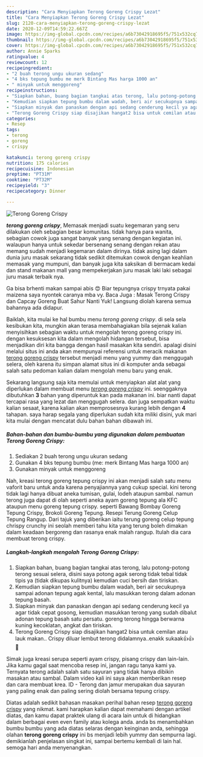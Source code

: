 ```yaml
---
description: "Cara Menyiapkan Terong Goreng Crispy Lezat"
title: "Cara Menyiapkan Terong Goreng Crispy Lezat"
slug: 2120-cara-menyiapkan-terong-goreng-crispy-lezat
date: 2020-12-09T14:59:22.667Z
image: https://img-global.cpcdn.com/recipes/a6b73042918695f5/751x532cq70/terong-goreng-crispy-foto-resep-utama.jpg
thumbnail: https://img-global.cpcdn.com/recipes/a6b73042918695f5/751x532cq70/terong-goreng-crispy-foto-resep-utama.jpg
cover: https://img-global.cpcdn.com/recipes/a6b73042918695f5/751x532cq70/terong-goreng-crispy-foto-resep-utama.jpg
author: Annie Sparks
ratingvalue: 4
reviewcount: 12
recipeingredient:
- "2 buah terong ungu ukuran sedang"
- "4 bks tepung bumbu me merk Bintang Mas harga 1000 an"
- " minyak untuk menggoreng"
recipeinstructions:
- "Siapkan bahan, buang bagian tangkai atas terong, lalu potong-potong terong sesuai selera, disini saya potong agak serong tidak tebal tidak tipis ya (tidak dikupas kulitnya) kemudian cuci bersih dan tiriskan."
- "Kemudian siapkan tepung bumbu dalam wadah, beri air secukupnya sampai adonan tepung agak kental, lalu masukkan terong dalam adonan tepung basah."
- "Siapkan minyak dan panaskan dengan api sedang cenderung kecil ya agar tidak cepat gosong, kemudian masukkan terong yang sudah dibalut adonan tepung basah satu persatu. goreng terong hingga berwarna kuning kecoklatan, angkat dan tiriskan."
- "Terong Goreng Crispy siap disajikan hangat2 bisa untuk cemilan atau lauk makan.. Crispy diluar lembut terong didalamnya..enakk sukaak👍👍🤗"
categories:
- Resep
tags:
- terong
- goreng
- crispy

katakunci: terong goreng crispy 
nutrition: 175 calories
recipecuisine: Indonesian
preptime: "PT31M"
cooktime: "PT32M"
recipeyield: "3"
recipecategory: Dinner

---
```



![Terong Goreng Crispy](https://img-global.cpcdn.com/recipes/a6b73042918695f5/751x532cq70/terong-goreng-crispy-foto-resep-utama.jpg)

<b><i>terong goreng crispy</i></b>, Memasak menjadi suatu kegemaran yang seru dilakukan oleh sebagian besar komunitas. tidak hanya para wanita, sebagian cowok juga sangat banyak yang senang dengan kegiatan ini. walaupun hanya untuk sekedar bersenang senang dengan rekan atau memang sudah menjadi kegemaran dalam dirinya. tidak asing lagi dalam dunia juru masak sekarang tidak sedikit ditemukan cowok dengan keahlian memasak yang mumpuni, dan banyak juga kita saksikan di bermacam kedai dan stand makanan mall yang mempekerjakan juru masak laki laki sebagai juru masak terbaik nya.

Ga bisa brhenti makan sampai abis 😍 Biar tepungnya crispy trnyata pakai maizena saya nyontek caranya mba vy. Baca Juga : Masak Terong Crispy dan Capcay Goreng Buat Sahur Nanti Yuk! Langsung diolah karena semua bahannya ada didapur.

Baiklah, kita mulai ke hal bumbu menu <i>terong goreng crispy</i>. di sela sela kesibukan kita, mungkin akan terasa membahagiakan bila sejenak kalian menyisihkan sebagian waktu untuk mengolah terong goreng crispy ini. dengan kesuksesan kita dalam mengolah hidangan tersebut, bisa menjadikan diri kita bangga dengan hasil masakan kita sendiri. apalagi disini melalui situs ini anda akan mempunyai referensi untuk meracik makanan <u>terong goreng crispy</u> tersebut menjadi menu yang yummy dan menggugah selera, oleh karena itu simpan alamat situs ini di komputer anda sebagai salah satu pedoman kalian dalam mengolah menu baru yang enak.


Sekarang langsung saja kita memulai untuk menyiapkan alat alat yang diperlukan dalam membuat menu <u><i>terong goreng crispy</i></u> ini. seenggaknya dibutuhkan <b>3</b> bahan yang diperuntuk kan pada makanan ini. biar nanti dapat tercapai rasa yang lezat dan menggugah selera. dan juga sempatkan waktu kalian sesaat, karena kalian akan memprosesnya kurang lebih dengan <b>4</b> tahapan. saya harap segala yang diperlukan sudah kita miliki disini, yuk mari kita mulai dengan mencatat dulu bahan bahan dibawah ini.

<!--inarticleads1-->

##### Bahan-bahan dan bumbu-bumbu yang digunakan dalam pembuatan Terong Goreng Crispy:

1. Sediakan 2 buah terong ungu ukuran sedang
1. Gunakan 4 bks tepung bumbu (me: merk Bintang Mas harga 1000 an)
1. Gunakan  minyak untuk menggoreng


Nah, kreasi terong goreng tepung crispy ini akan menjadi salah satu menu vaforit baru untuk anda karena penyajiannya yang cukup special. kini terong tidak lagi hanya dibuat aneka tumisan, gulai, lodeh ataupun sambal. namun terong juga dapat di olah seperti aneka ayam goreng tepung ala KFC ataupun menu goreng tepung crispy. seperti Bawang Bombay Goreng Tepung Crispy, Brokoli Goreng Tepung. Resepi Terung Goreng Celup Tepung Rangup. Dari tajuk yang diberikan iaitu terung goreng celup tepung chrispy crunchy ini seolah memberi tahu kita yang terung boleh dimakan dalam keadaan bergoreng dan rasanya enak malah rangup. Itulah dia cara membuat terong crispy. 

<!--inarticleads2-->

##### Langkah-langkah mengolah Terong Goreng Crispy:

1. Siapkan bahan, buang bagian tangkai atas terong, lalu potong-potong terong sesuai selera, disini saya potong agak serong tidak tebal tidak tipis ya (tidak dikupas kulitnya) kemudian cuci bersih dan tiriskan.
1. Kemudian siapkan tepung bumbu dalam wadah, beri air secukupnya sampai adonan tepung agak kental, lalu masukkan terong dalam adonan tepung basah.
1. Siapkan minyak dan panaskan dengan api sedang cenderung kecil ya agar tidak cepat gosong, kemudian masukkan terong yang sudah dibalut adonan tepung basah satu persatu. goreng terong hingga berwarna kuning kecoklatan, angkat dan tiriskan.
1. Terong Goreng Crispy siap disajikan hangat2 bisa untuk cemilan atau lauk makan.. Crispy diluar lembut terong didalamnya..enakk sukaak👍👍🤗


Simak juga kreasi serupa seperti ayam crispy, pisang crispy dan lain-lain. Jika kamu gagal saat mencoba resep ini, jangan ragu tanya kami ya. Ternyata terong adalah salah satu sayuran yang tidak hanya dibikin masakan atau sambal. Dalam video kali ini saya akan memberikan resep dan cara membuat krea. ID - Terong dan jamur merupakan dua sayuran yang paling enak dan paling sering diolah bersama tepung crispy. 

Diatas adalah sedikit bahasan masakan perihal bahan resep <u>terong goreng crispy</u> yang nikmat. kami harapkan kalian dapat memahami dengan artikel diatas, dan kamu dapat praktek ulang di acara lain untuk di hidangkan dalam berbagai even even family atau kolega anda. anda bs menambahkan bumbu bumbu yang ada diatas selaras dengan keinginan anda, sehingga olahan <b>terong goreng crispy</b> ini bs menjadi lebih yummy dan sempurna lagi. demikianlah penjelasan singkat ini, sampai bertemu kembali di lain hal. semoga hari anda menyenangkan.

